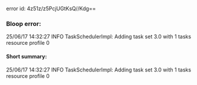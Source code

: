 error id: 4z51z/z5PcjUGtKsQ//Kdg==
### Bloop error:

25/06/17 14:32:27 INFO TaskSchedulerImpl: Adding task set 3.0 with 1 tasks resource profile 0
#### Short summary: 

25/06/17 14:32:27 INFO TaskSchedulerImpl: Adding task set 3.0 with 1 tasks resource profile 0